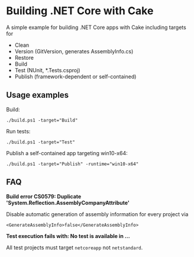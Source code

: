 # Building .NET Core with Cake

A simple example for building .NET Core apps with Cake including targets for

- Clean
- Version (GitVersion, generates AssemblyInfo.cs)
- Restore
- Build
- Test (NUnit, *.Tests.csproj)
- Publish (framework-dependent or self-contained)


## Usage examples

Build:

    ./build.ps1 -target="Build"

Run tests:

    ./build.ps1 -target="Test"

Publish a self-contained app targeting win10-x64:
    
    ./build.ps1 -target="Publish" -runtime="win10-x64"


## FAQ

**Build error CS0579: Duplicate 'System.Reflection.AssemblyCompanyAttribute'**

Disable automatic generation of assembly information for every project via

    <GenerateAssemblyInfo>false</GenerateAssemblyInfo>

**Test execution fails with: No test is available in ...**

All test projects must target `netcoreapp` not `netstandard`.

